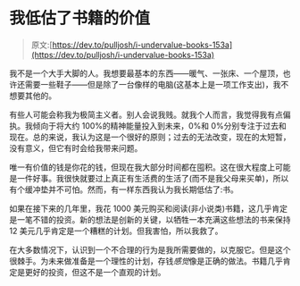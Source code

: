 # 我低估了书籍的价值

> 原文:[https://dev.to/pulljosh/i-undervalue-books-153a](https://dev.to/pulljosh/i-undervalue-books-153a)

我不是一个大手大脚的人。我想要最基本的东西——暖气、一张床、一个屋顶，也许还需要一些鞋子——但是除了一台像样的电脑(这基本上是一项工作支出)，我不想要其他的。

有些人可能会称我为极简主义者。别人会说我贱。就我个人而言，我觉得我有点偏执。我倾向于将大约 100%的精神能量投入到未来，0%和 0%分别专注于过去和现在。总的来说，我认为这是一个很好的原则；过去的无法改变，现在的太短暂，没有意义，但它有时会给我带来问题。

唯一有价值的钱是你花的钱，但现在我大部分时间都在囤积。这在很大程度上可能是一件好事。我很快就要过上真正有生活费的生活了(而不是我父母来买单)，所以有个缓冲垫并不可怕。然而，有一样东西我认为我长期低估了:书。

如果在接下来的几年里，我花 1000 美元购买和阅读(非小说类)书籍，这几乎肯定是一笔不错的投资。新的想法是创新的关键，以牺牲一本充满这些想法的书来保持 12 美元几乎肯定是一个糟糕的计划。但我害怕，所以我救了。

在大多数情况下，认识到一个不合理的行为是我所需要做的，以克服它。但是这个很棘手。为未来做准备是一个理性的计划，存钱*感觉*像是正确的做法。书籍几乎肯定是更好的投资，但这不是一个直观的计划。